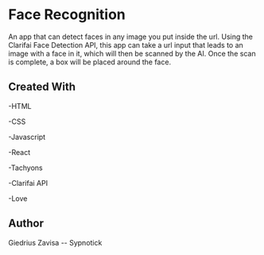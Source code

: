 # Face Recognition 

An app that can detect faces in any image you put inside the url. Using the Clarifai Face Detection API, this app can take a url input that leads to an image with a face in it, which will then be scanned by the AI. Once the scan is complete, a box will be placed around the face.

## Created With
-HTML

-CSS

-Javascript

-React

-Tachyons

-Clarifai API

-Love


## Author

Giedrius Zavisa -- Sypnotick

